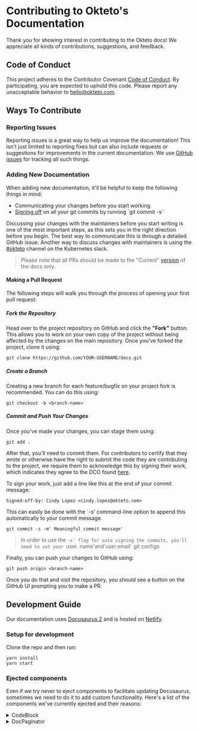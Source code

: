 # Contributing to Okteto's Documentation

Thank you for showing interest in contributing to the Okteto docs! We appreciate all kinds of contributions, suggestions, and feedback.

## Code of Conduct

This project adheres to the Contributor Covenant [Code of Conduct](CODE_OF_CONDUCT.md). By participating, you are expected to uphold this code. Please report any unacceptable behavior to hello@okteto.com.

## Ways To Contribute

### Reporting Issues

Reporting issues is a great way to help us improve the documentation! This isn't just limited to reporting fixes but can also include requests or suggestions for improvements in the current documentation. We use [GitHub issues](https://github.com/okteto/docs/issues) for tracking all such things.

### Adding New Documentation

When adding new documentation, it'll be helpful to keep the following things in mind:

- Communicating your changes before you start working
- [Signing off](#commit-and-push-your-changes) on all your git commits by running `git commit -s'

Discussing your changes with the maintainers before you start writing is one of the most important steps, as this sets you in the right direction before you begin. The best way to communicate this is through a detailed GitHub issue. Another way to discuss changes with maintainers is using the [#okteto](https://kubernetes.slack.com/messages/CM1QMQGS0/) channel on the Kubernetes slack.

> Please note that all PRs should be made to the "Current" [version](/src/content) of the docs only.

#### Making a Pull Request

The following steps will walk you through the process of opening your first pull request:

##### Fork the Repository

Head over to the project repository on GitHub and click the **"Fork"** button. This allows you to work on your own copy of the project without being affected by the changes on the main repository. Once you've forked the project, clone it using:

```
git clone https://github.com/YOUR-USERNAME/docs.git
```

##### Create a Branch

Creating a new branch for each feature/bugfix on your project fork is recommended. You can do this using:

```
git checkout -b <branch-name>
```

##### Commit and Push Your Changes

Once you've made your changes, you can stage them using:

```
git add .
```

After that, you'll need to commit them. For contributors to certify that they wrote or otherwise have the right to submit the code they are contributing to the project, we require them to acknowledge this by signing their work, which indicates they agree to the DCO found [here](https://developercertificate.org/).

To sign your work, just add a line like this at the end of your commit message:

```
Signed-off-by: Cindy Lopez <cindy.lopez@okteto.com>
```

This can easily be done with the `-s' command-line option to append this automatically to your commit message.

```
git commit -s -m' Meaningful commit message'
```

> In order to use the `-s' flag for auto signing the commits, you'll need to set your `user. name'and'user.email` git configs

Finally, you can push your changes to GitHub using:

```
git push origin <branch-name>
```

Once you do that and visit the repository, you should see a button on the GitHub UI prompting you to make a PR.

## Development Guide

Our documentation uses [Docusaurus 2](https://v2.docusaurus.io/) and is hosted on [Netlify](https://www.netlify.com/).

### Setup for development

Clone the repo and then run: 

```console
yarn install
yarn start
```

### Ejected components

Even if we try never to eject components to facilitate updating Docusaurus, sometimes we need to do it to add custom functionality. Here's a list of the components we've currently ejected and their reasons:

<details>
  <summary>CodeBlock</summary>
<ul>
<li>Add the ability to filter out `$` in code blocks when using the copy to clipboard button https://github.com/okteto/docs/blob/main/src/theme/CodeBlock/index.js#L83-L84</li>
  </ul>
</details>
<details>
  <summary>DocPaginator</summary>
<ul>
<li>Add our custom Give Feedback component before the pagination
https://github.com/okteto/docs/blob/main/src/theme/DocPaginator/index.js#L10-L12</li>
  </ul>
</details>
